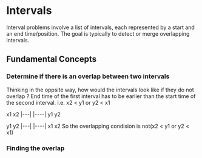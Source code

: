 # Intervals

Interval problems involve a list of intervals, each represented by a start and an end time/position.
The goal is typically to detect or merge overlapping intervals.

## Fundamental Concepts
### Determine if there is an overlap between two intervals
Thinking in the oppsite way, how would the intervals look like if they do not overlap ?
End time of the first interval has to be earlier than the start time of the second interval.
i.e. x2 < y1 or y2 < x1

x1  x2
|---|
        |----|
        y1  y2

y1  y2
|---|
        |----|
        x1   x2
So the overlapping condision is not(x2 < y1 or y2 < x1)

### Finding the overlap

